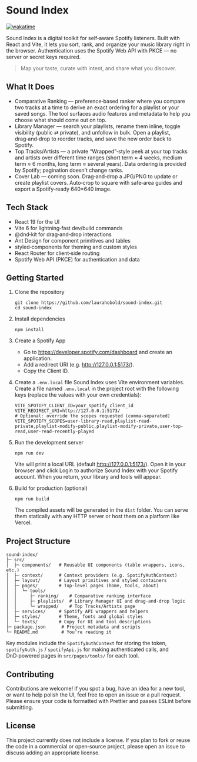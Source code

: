 # Sound Index 
[![wakatime](https://wakatime.com/badge/user/50afa9a3-cda1-4676-953f-200674aa1687/project/de0ef7d6-4e7f-4fc3-ad44-a7e8315e8285.svg)](https://wakatime.com/badge/user/50afa9a3-cda1-4676-953f-200674aa1687/project/de0ef7d6-4e7f-4fc3-ad44-a7e8315e8285)

Sound Index is a digital toolkit for self‑aware Spotify listeners. Built with React and Vite, it lets you sort, rank,
and organize your music library right in the browser. Authentication uses the Spotify Web API with PKCE — no server or
secret keys required.

> Map your taste, curate with intent, and share what you discover.

## What It Does

- Comparative Ranking — preference‑based ranker where you compare two tracks at a time to derive an exact ordering for a
  playlist or your saved songs. The tool surfaces audio features and metadata to help you choose what should come out on
  top.
- Library Manager — search your playlists, rename them inline, toggle visibility (public ⇄ private), and unfollow in
  bulk. Open a playlist, drag‑and‑drop to reorder tracks, and save the new order back to Spotify.
- Top Tracks/Artists — a private “Wrapped”‑style peek at your top tracks and artists over different time ranges (short
  term ≈ 4 weeks, medium term ≈ 6 months, long term ≈ several years). Data ordering is provided by Spotify; pagination
  doesn’t change ranks.
- Cover Lab — coming soon. Drag‑and‑drop a JPG/PNG to update or create playlist covers. Auto‑crop to square with
  safe‑area guides and export a Spotify‑ready 640×640 image.

## Tech Stack

- React 19 for the UI
- Vite 6 for lightning‑fast dev/build commands
- @dnd‑kit for drag‑and‑drop interactions
- Ant Design for component primitives and tables
- styled‑components for theming and custom styles
- React Router for client‑side routing
- Spotify Web API (PKCE) for authentication and data

## Getting Started

1. Clone the repository
   ```
   git clone https://github.com/laurahobold/sound-index.git
   cd sound-index
   ```

2. Install dependencies
   ```
   npm install
   ```

3. Create a Spotify App
    - Go to https://developer.spotify.com/dashboard and create an application.
    - Add a redirect URI (e.g. http://127.0.0.1:5173/).
    - Copy the Client ID.

4. Create a `.env.local` file
   Sound Index uses Vite environment variables. Create a file named `.env.local` in the project root with the following
   keys (replace the values with your own credentials):
   ```
   VITE_SPOTIFY_CLIENT_ID=your_spotify_client_id
   VITE_REDIRECT_URI=http://127.0.0.1:5173/
   # Optional: override the scopes requested (comma‑separated)
   VITE_SPOTIFY_SCOPES=user-library-read,playlist-read-private,playlist-modify-public,playlist-modify-private,user-top-read,user-read-recently-played
   ```

5. Run the development server
   ```
   npm run dev
   ```
   Vite will print a local URL (default http://127.0.0.1:5173/). Open it in your browser and click Login to authorize
   Sound Index with your Spotify account. When you return, your library and tools will appear.

6. Build for production (optional)
   ```
   npm run build
   ```
   The compiled assets will be generated in the `dist` folder. You can serve them statically with any HTTP server or
   host them on a platform like Vercel.

## Project Structure

```
sound-index/
├─ src/
│  ├─ components/   # Reusable UI components (table wrappers, icons, etc.)
│  ├─ context/      # Context providers (e.g. SpotifyAuthContext)
│  ├─ layout/       # Layout primitives and styled containers
│  ├─ pages/        # Top‑level pages (home, tools, about)
│  │  └─ tools/
│  │     ├─ ranking/    # Comparative ranking interface
│  │     ├─ playlists/  # Library Manager UI and drag‑and‑drop logic
│  │     └─ wrapped/    # Top Tracks/Artists page
│  ├─ services/     # Spotify API wrappers and helpers
│  ├─ styles/       # Theme, fonts and global styles
│  └─ texts/        # Copy for UI and tool descriptions
├─ package.json      # Project metadata and scripts
└─ README.md         # You’re reading it
```

Key modules include the `SpotifyAuthContext` for storing the token, `spotifyAuth.js` / `spotifyApi.js` for making
authenticated calls, and DnD‑powered pages in `src/pages/tools/` for each tool.

## Contributing

Contributions are welcome! If you spot a bug, have an idea for a new tool, or want to help polish the UI, feel free to
open an issue or a pull request. Please ensure your code is formatted with Prettier and passes ESLint before submitting.

## License

This project currently does not include a license. If you plan to fork or reuse the code in a commercial or open‑source
project, please open an issue to discuss adding an appropriate license.
